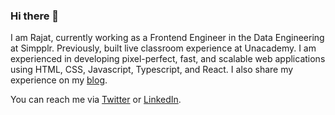 ### Hi there 👋

I am Rajat, currently working as a Frontend Engineer in the Data Engineering at Simpplr. Previously, built live classroom experience at Unacademy. I am experienced in developing  pixel-perfect, fast, and scalable web applications using HTML, CSS, Javascript, Typescript, and React. I also share my experience on my [blog](https://blog.rajatgupta.tech).

You can reach me via [Twitter](https://twitter.com/rajatetc) or [LinkedIn](https://linkedin.com/in/rajatetc).


